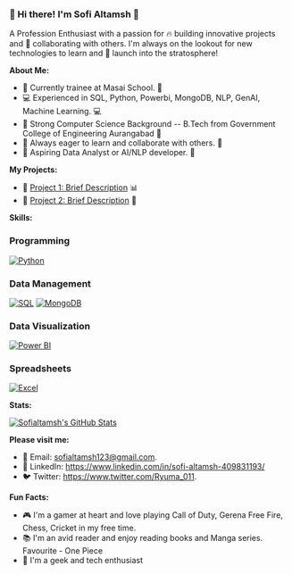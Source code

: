 ### 👋 Hi there! I'm Sofi Altamsh 🤖

A Profession Enthusiast with a passion for 🔥 building innovative projects and 🤝 collaborating with others. I'm always on the lookout for new technologies to learn and 🚀 launch into the stratosphere!

**About Me:**

* 📍 Currently trainee at Masai School. 🏢
* 💻 Experienced in SQL, Python, Powerbi, MongoDB, NLP, GenAI, Machine Learning. 💻
* 🎯 Strong Computer Science Background -- B.Tech from Government College of Engineering Aurangabad 🎯
* 🤝 Always eager to learn and collaborate with others. 👫
* 📍 Aspiring Data Analyst or AI/NLP developer. 📍

**My Projects:**

* 🚀 [Project 1: Brief Description](https://github.com/suryaprakash-sp/AMD_Architects_064-) 📊
* 🤖 [Project 2: Brief Description](https://github.com/ajaym007/Bill-of-Rights-Blockchain_051) 🤖

**Skills:**

### Programming

[![Python](https://img.shields.io/badge/Python-3776AB?style=for-the-badge&logo=python&logoColor=white)](https://www.python.org/)

### Data Management

[![SQL](https://img.shields.io/badge/SQL-4479A1?style=for-the-badge&logo=mysql&logoColor=white)](https://www.mysql.com/)
[![MongoDB](https://img.shields.io/badge/MongoDB-47A248?style=for-the-badge&logo=mongodb&logoColor=white)](https://www.mongodb.com/)

### Data Visualization

[![Power BI](https://img.shields.io/badge/Power%20BI-F2C811?style=for-the-badge&logo=powerbi&logoColor=white)](https://powerbi.microsoft.com/)

### Spreadsheets

[![Excel](https://img.shields.io/badge/Excel-217346?style=for-the-badge&logo=microsoft-excel&logoColor=white)](https://www.microsoft.com/en-us/microsoft-365/excel)


**Stats:**

[![Sofialtamsh's GitHub Stats](https://github-readme-stats.vercel.app/api?username=sofialtamsh&show_icons=true)](https://github.com/sofialtamsh)

**Please visit me:**

* 📱 Email: sofialtamsh123@gmail.com.
* 💼 LinkedIn: https://www.linkedin.com/in/sofi-altamsh-409831193/
* 🐦 Twitter: https://www.twitter.com/Ryuma_011.

**Fun Facts:**

* 🎮 I'm a gamer at heart and love playing Call of Duty, Gerena Free Fire, Chess, Cricket in my free time.
* 📚 I'm an avid reader and enjoy reading books and Manga series. Favourite - One Piece
* 🎉 I'm a geek and tech enthusiast

